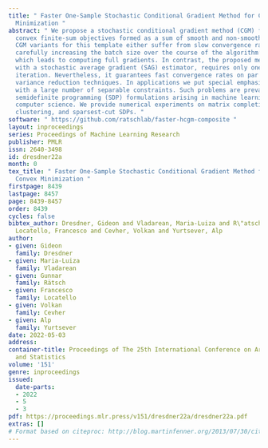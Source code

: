 ```yaml
---
title: " Faster One-Sample Stochastic Conditional Gradient Method for Composite Convex
  Minimization "
abstract: " We propose a stochastic conditional gradient method (CGM) for minimizing
  convex finite-sum objectives formed as a sum of smooth and non-smooth terms. Existing
  CGM variants for this template either suffer from slow convergence rates, or require
  carefully increasing the batch size over the course of the algorithm’s execution,
  which leads to computing full gradients. In contrast, the proposed method, equipped
  with a stochastic average gradient (SAG) estimator, requires only one sample per
  iteration. Nevertheless, it guarantees fast convergence rates on par with more sophisticated
  variance reduction techniques. In applications we put special emphasis on problems
  with a large number of separable constraints. Such problems are prevalent among
  semidefinite programming (SDP) formulations arising in machine learning and theoretical
  computer science. We provide numerical experiments on matrix completion, unsupervised
  clustering, and sparsest-cut SDPs. "
software: " https://github.com/ratschlab/faster-hcgm-composite "
layout: inproceedings
series: Proceedings of Machine Learning Research
publisher: PMLR
issn: 2640-3498
id: dresdner22a
month: 0
tex_title: " Faster One-Sample Stochastic Conditional Gradient Method for Composite
  Convex Minimization "
firstpage: 8439
lastpage: 8457
page: 8439-8457
order: 8439
cycles: false
bibtex_author: Dresdner, Gideon and Vladarean, Maria-Luiza and R\"atsch, Gunnar and
  Locatello, Francesco and Cevher, Volkan and Yurtsever, Alp
author:
- given: Gideon
  family: Dresdner
- given: Maria-Luiza
  family: Vladarean
- given: Gunnar
  family: Rätsch
- given: Francesco
  family: Locatello
- given: Volkan
  family: Cevher
- given: Alp
  family: Yurtsever
date: 2022-05-03
address:
container-title: Proceedings of The 25th International Conference on Artificial Intelligence
  and Statistics
volume: '151'
genre: inproceedings
issued:
  date-parts:
  - 2022
  - 5
  - 3
pdf: https://proceedings.mlr.press/v151/dresdner22a/dresdner22a.pdf
extras: []
# Format based on citeproc: http://blog.martinfenner.org/2013/07/30/citeproc-yaml-for-bibliographies/
---
```

